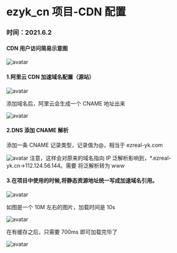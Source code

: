 # ezyk_cn 项目-CDN 配置

### 时间：**2021.6.2**

#### CDN 用户访问简易示意图

![avatar](http://ezreal-yk.cn/assets/techs-images/sdjfwqjrw4214wffasf.png)

#### 1.阿里云 CDN 加速域名配置（源站）

![avatar](http://ezreal-yk.cn/assets/techs-images/image2021-6-2_15-36-43.png)

添加域名后，阿里云会生成一个 CNAME 地址出来

![avatar](http://ezreal-yk.cn/assets/techs-images/image2021-6-2_15-38-5.png)

#### 2.DNS 添加 CNAME 解析

添加一条 CNAME 记录类型，记录值为@，相当于 ezreal-yk.com

![avatar](http://ezreal-yk.cn/assets/techs-images/image2021-6-2_15-40-20.png) 注意，这样会对原来的域名指向 IP 泛解析影响到，\*.ezreal-yk.cn→112.124.56.144。需要
将泛解析转为 www

#### 3.在项目中使用的时候,将静态资源地址统一写成加速域名引用。

![avatar](http://ezreal-yk.cn/assets/techs-images/image2021-6-2_15-43-6.png)

如图是一个 10M 左右的图片，加载时间是 10s

![avatar](http://ezreal-yk.cn/assets/techs-images/image2021-6-2_15-44-44.png)

在有缓存之后，只需要 700ms 即可加载完毕了

![avatar](http://ezreal-yk.cn/assets/techs-images/image2021-6-2_15-46-27.png)
